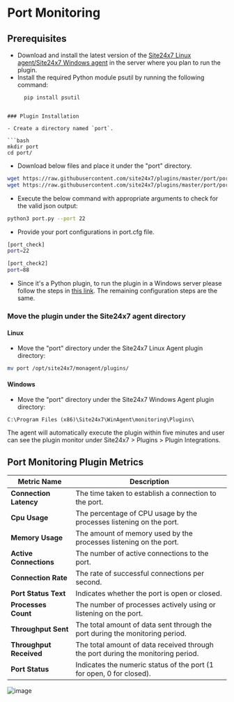 # Port Monitoring
                                                                                              
## Prerequisites

- Download and install the latest version of the [Site24x7 Linux agent/Site24x7 Windows agent](https://www.site24x7.com/app/client#/admin/inventory/add-monitor) in the server where you plan to run the plugin.
- Install the required Python module psutil by running the following command:
  ```bash
	pip install psutil
```

### Plugin Installation  

- Create a directory named `port`.
  
```bash
mkdir port
cd port/
```
      
- Download below files and place it under the "port" directory.

```bash
wget https://raw.githubusercontent.com/site24x7/plugins/master/port/port.py && sed -i "1s|^.*|#! $(which python3)|" port.py
wget https://raw.githubusercontent.com/site24x7/plugins/master/port/port.cfg
```

- Execute the below command with appropriate arguments to check for the valid json output:

```bash
python3 port.py --port 22
```

- Provide your port configurations in port.cfg file.

```bash
[port_check]
port=22

[port_check2]
port=88
```

- Since it's a Python plugin, to run the plugin in a Windows server please follow the steps in [this link](https://support.site24x7.com/portal/en/kb/articles/run-python-plugin-scripts-in-windows-servers). The remaining configuration steps are the same.

### Move the plugin under the Site24x7 agent directory

#### Linux

- Move the "port" directory under the Site24x7 Linux Agent plugin directory: 

```bash
mv port /opt/site24x7/monagent/plugins/
```
		
#### Windows

- Move the "port" directory under the Site24x7 Windows Agent plugin directory:

```
C:\Program Files (x86)\Site24x7\WinAgent\monitoring\Plugins\
```
The agent will automatically execute the plugin within five minutes and user can see the plugin monitor under Site24x7 > Plugins > Plugin Integrations.

## Port Monitoring Plugin Metrics

| **Metric Name**           | **Description**                                                                 |
|---------------------------|---------------------------------------------------------------------------------|
| **Connection Latency**    | The time taken to establish a connection to the port.         |
| **Cpu Usage**             | The percentage of CPU usage by the processes listening on the port.             |
| **Memory Usage**          | The amount of memory used by the processes listening on the port.       |
| **Active Connections**    | The number of active connections to the port.                                   |
| **Connection Rate**       | The rate of successful connections per second.                                  |
| **Port Status Text**      | Indicates whether the port is open or closed.                                   |
| **Processes Count**       | The number of processes actively using or listening on the port.                |
| **Throughput Sent**       | The total amount of data sent through the port during the monitoring period. |
| **Throughput Received**   | The total amount of data received through the port during the monitoring period. |
| **Port Status**           | Indicates the numeric status of the port (1 for open, 0 for closed).            |

![image](https://github.com/user-attachments/assets/5dbf5907-c25b-458d-9383-f96bd9625359)
